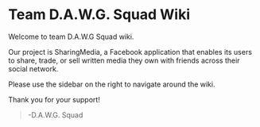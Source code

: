 # Team D.A.W.G. Squad Wiki #
Welcome to team D.A.W.G Squad wiki.

Our project is SharingMedia, a Facebook application that enables its users to share, trade, or sell written media they own with friends across their social network.

Please use the sidebar on the right to navigate around the wiki.

Thank you for your support!

> -D.A.W.G. Squad